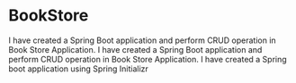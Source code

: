 # BookStore
I have created a Spring Boot application and perform CRUD operation in Book Store Application. I have created a Spring Boot application and perform CRUD operation in Book Store Application. I have created a Spring boot application using Spring Initializr
